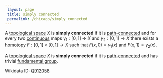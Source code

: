 ```yaml
---
 layout: page
 title: simply connected
 permalink: /chicago/simply_connected
---
```

A [topological space](https://defsmath.github.io/DefsMath/topological_space) $X$ is **simply connected** if it is [path-connected](https://defsmath.github.io/DefsMath/path-connected) and for every two [continuous](https://defsmath.github.io/DefsMath/continuous) maps $\gamma_1:[0,1]\to X$ and $\gamma_2:[0,1]\to X$ there exists a [homotopy](https://defsmath.github.io/DefsMath/homotopy) $F:[0,1]\times[0,1]\to X$ such that $F(x,0)= \gamma_1(x)$ and $F(x,1) = \gamma_2(x)$.  [](https://defsmath.github.io/DefsMath/Lie_Groups,_Lie_Algebras,_and_Represenations)

A [topological space](https://defsmath.github.io/DefsMath/topological_space) $X$ is **simply connected** if it is [path-connected](https://defsmath.github.io/DefsMath/path-connected) and has trivial [fundamental group](https://defsmath.github.io/DefsMath/fundamental_group). [](https://defsmath.github.io/DefsMath/A_Concise_Course_in_Algebraic_Topology)

Wikidata ID: [Q912058](https://www.wikidata.org/wiki/Q912058)